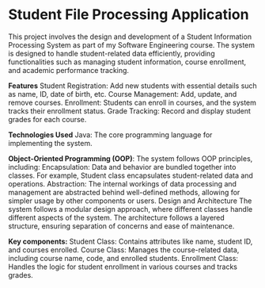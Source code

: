 # Student File Processing Application
This project involves the design and development of a Student Information Processing System as part of my Software Engineering course. The system is designed to handle student-related data efficiently, providing functionalities such as managing student information, course enrollment, and academic performance tracking.

**Features**
Student Registration: Add new students with essential details such as name, ID, date of birth, etc.
Course Management: Add, update, and remove courses.
Enrollment: Students can enroll in courses, and the system tracks their enrollment status.
Grade Tracking: Record and display student grades for each course.

**Technologies Used**
Java: The core programming language for implementing the system.

**Object-Oriented Programming (OOP)**: 
The system follows OOP principles, including:
Encapsulation: Data and behavior are bundled together into classes. For example, Student class encapsulates student-related data and operations.
Abstraction: The internal workings of data processing and management are abstracted behind well-defined methods, allowing for simpler usage by other components or users.
Design and Architecture
The system follows a modular design approach, where different classes handle different aspects of the system. The architecture follows a layered structure, ensuring separation of concerns and ease of maintenance.

**Key components:**
Student Class: Contains attributes like name, student ID, and courses enrolled.
Course Class: Manages the course-related data, including course name, code, and enrolled students.
Enrollment Class: Handles the logic for student enrollment in various courses and tracks grades.
